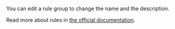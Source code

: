 You can edit a rule group to change the name and the description.

Read more about rules in [the official documentation](https://drive.google.com/open?id=1ljgikaOuNTi2X8UfhOPbiZbHfTvfCMAM).
